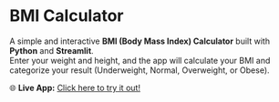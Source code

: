# BMI Calculator

A simple and interactive **BMI (Body Mass Index) Calculator** built with **Python** and **Streamlit**.  
Enter your weight and height, and the app will calculate your BMI and categorize your result (Underweight, Normal, Overweight, or Obese).

🌐 **Live App:** [Click here to try it out!](https://fairuzbuildsbmicalculator.streamlit.app/)

